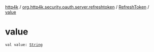 [http4k](../../index.md) / [org.http4k.security.oauth.server.refreshtoken](../index.md) / [RefreshToken](index.md) / [value](./value.md)

# value

`val value: `[`String`](https://kotlinlang.org/api/latest/jvm/stdlib/kotlin/-string/index.html)